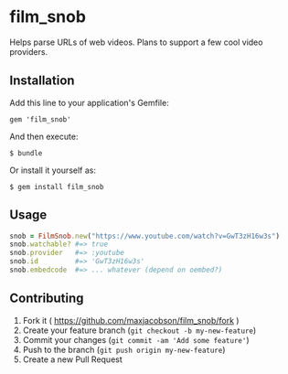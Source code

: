 # film_snob

Helps parse URLs of web videos. Plans to support a few cool video providers.

## Installation

Add this line to your application's Gemfile:

    gem 'film_snob'

And then execute:

    $ bundle

Or install it yourself as:

    $ gem install film_snob

## Usage

```ruby
snob = FilmSnob.new("https://www.youtube.com/watch?v=GwT3zH16w3s")
snob.watchable? #=> true
snob.provider   #=> :youtube
snob.id         #=> 'GwT3zH16w3s'
snob.embedcode  #=> ... whatever (depend on oembed?)
```

## Contributing

1. Fork it ( https://github.com/maxjacobson/film_snob/fork )
2. Create your feature branch (`git checkout -b my-new-feature`)
3. Commit your changes (`git commit -am 'Add some feature'`)
4. Push to the branch (`git push origin my-new-feature`)
5. Create a new Pull Request
